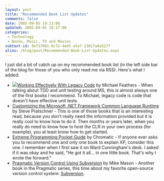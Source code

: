 ```yaml
---
layout: post
title: "Recommended Book List Updates"
comments: false
date: 2005-09-05 19:13:00
updated: 2005-09-05 18:17:00
categories:
 - Technology
 - Books, Music, TV and Movies
subtext-id: 9ef17061-0c72-4eb5-a5a7-2301fa0a527f
alias: /blog/post/Recommended-Book-List-Updates.aspx
---
```



I just did a bit of catch up on my recommended book list (in the left side bar of the blog for those of you who only read me via RSS). Here's what I added:

  * [![](http://www.peterprovost.org/Images/Books/0131177052.png)Working Effectively With Legacy Code](http://www.amazon.com/o/ASIN/0131177052/peterprovosto-20) by Michael Feathers - When talking about TDD and unit testing around MS, this is almost always one of the first books I recommend. To Michael, legacy code is code that doesn't have effective unit tests. 
  * [Customizing the Microsoft .NET Framework Common Language Runtime](http://www.amazon.com/o/ASIN/0735619883/peterprovosto-20) by Steve Pratschner - This is one of those books that is an interesting read, because you don't really need the information provided but it is really cool to know how to do it. Then months or years later, when you really do need to know how to host the CLR in your own process (for example), you at least know how to get started.
  * [Extreme Programming Pocket Guide](http://www.amazon.com/o/ASIN/0596004850/peterprovosto-20) by Chromatic - If anyone ever asks you to recommend one and only one book to explain XP, consider this one. I remember when I first saw it on Ward Cunningham's desk. I asked if it was okay and he said, "He got it all... in one little book. That's why I wrote the forward."
  * [Pragmatic Version Control Using Subversion](http://www.amazon.com/o/ASIN/0974514063/peterprovosto-20) by Mike Mason - Another book in the Pragmatic series, this time about my favorite open-source version control system: [Subversion](http://subversion.tigris.org/).
